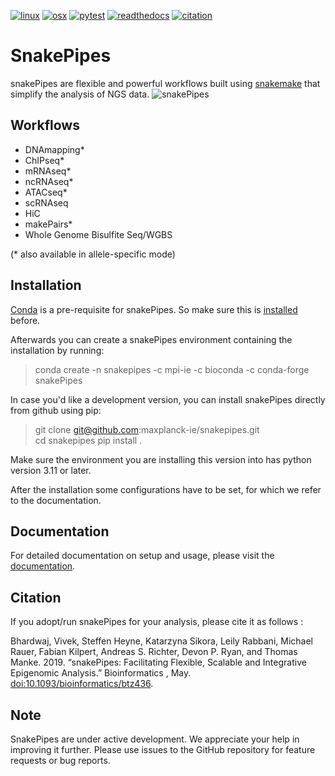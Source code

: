 [![linux](https://github.com/maxplanck-ie/snakepipes/actions/workflows/linux.yml/badge.svg)](https://github.com/maxplanck-ie/snakepipes/actions/workflows/linux.yml)
[![osx](https://github.com/maxplanck-ie/snakepipes/actions/workflows/osx.yml/badge.svg)](https://github.com/maxplanck-ie/snakepipes/actions/workflows/osx.yml)
[![pytest](https://github.com/maxplanck-ie/snakepipes/actions/workflows/pytest.yml/badge.svg)](https://github.com/maxplanck-ie/snakepipes/actions/workflows/pytest.yml)
[![readthedocs](https://readthedocs.org/projects/snakepipes/badge/?version=latest)](https://snakepipes.readthedocs.io/en/latest/)
[![citation](https://zenodo.org/badge/54579435.svg)](https://zenodo.org/badge/latestdoi/54579435)

# SnakePipes

snakePipes are flexible and powerful workflows built using [snakemake](https://github.com/snakemake/snakemake) that simplify the analysis of NGS data.
![snakePipes](docs/content/images/snakePipes_small.png)

## Workflows

- DNAmapping*  
- ChIPseq*  
- mRNAseq*  
- ncRNAseq*  
- ATACseq*  
- scRNAseq  
- HiC  
- makePairs*  
- Whole Genome Bisulfite Seq/WGBS  

(* also available in allele-specific mode)

## Installation

[Conda](https://docs.conda.io/en/latest/#) is a pre-requisite for snakePipes. So make sure this is [installed](https://conda.io/projects/conda/en/latest/user-guide/install/index.html) before.

Afterwards you can create a snakePipes environment containing the installation by running:

 > conda create -n snakepipes -c mpi-ie -c bioconda -c conda-forge snakePipes

In case you'd like a development version, you can install snakePipes directly from github using pip:

 > git clone git@github.com:maxplanck-ie/snakepipes.git  
 > cd snakepipes
 > pip install .

Make sure the environment you are installing this version into has python version 3.11 or later.

After the installation some configurations have to be set, for which we refer to the documentation.

## Documentation

For detailed documentation on setup and usage, please visit the [documentation](https://snakepipes.readthedocs.io/en/latest/).

## Citation

If you adopt/run snakePipes for your analysis, please cite it as follows :

Bhardwaj, Vivek, Steffen Heyne, Katarzyna Sikora, Leily Rabbani, Michael Rauer, Fabian Kilpert, Andreas S. Richter, Devon P. Ryan, and Thomas Manke. 2019. “snakePipes: Facilitating Flexible, Scalable and Integrative Epigenomic Analysis.” Bioinformatics , May. [doi:10.1093/bioinformatics/btz436](https://doi.org/10.1093/bioinformatics/btz436).

## Note

SnakePipes are under active development. We appreciate your help in improving it further. Please use issues to the GitHub repository for feature requests or bug reports.
